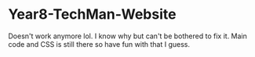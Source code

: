 # Year8-TechMan-Website
Doesn't work anymore lol. I know why but can't be bothered to fix it. Main code and CSS is still there so have fun with that I guess.
